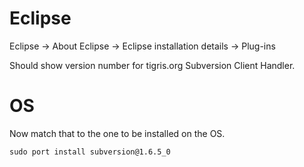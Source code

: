 # Eclipse #
Eclipse -> About Eclipse -> Eclipse installation details -> Plug-ins

Should show version number for tigris.org Subversion Client Handler.

# OS #
Now match that to the one to be installed on the OS.
```
sudo port install subversion@1.6.5_0
```